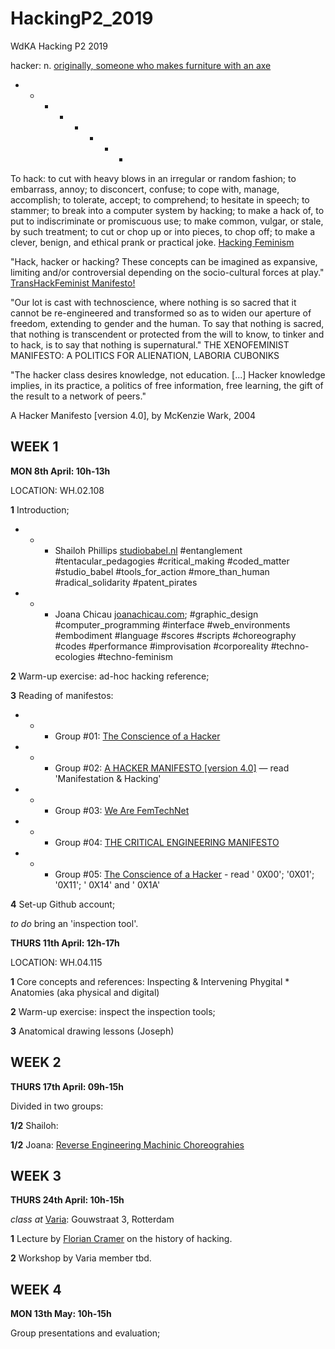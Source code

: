 # HackingP2_2019
WdKA Hacking P2 2019

hacker: n. [originally, someone who makes furniture with an axe](http://www.catb.org/~esr/jargon/html/H/hacker.html) 
+ - - - - - + +

To hack:
to cut with heavy blows in an irregular or random fashion;
to embarrass, annoy; 
to disconcert, confuse;
to cope with, manage, accomplish; to tolerate, accept; 
to comprehend; to hesitate in speech; to stammer;
to break into a computer system by hacking;
to make a hack of, to put to indiscriminate or promiscuous use; to make common, vulgar, or stale, by such treatment;
to cut or chop up or into pieces, to chop off;
to make a clever, benign, and ethical prank or practical joke.
[Hacking Feminism](http://ctm.parsons.edu/hackingfem/)


"Hack, hacker or hacking? These concepts can be imagined as expansive, limiting and/or controversial depending on the socio-cultural forces at play." [TransHackFeminist Manifesto!](https://transhackfeminist.noblogs.org/post/2014/07/29/transhackfeminist-manifesto/)



"Our lot is cast with technoscience, where nothing is so sacred that it cannot be re-engineered and transformed so as to widen our aperture of freedom, extending to gender and the human. To say that nothing is sacred, that nothing is transcendent or protected from the will to know, to tinker and to hack, is to say that nothing is supernatural."
 THE XENOFEMINIST MANIFESTO: A POLITICS FOR ALIENATION, LABORIA CUBONIKS 

"The hacker class desires knowledge, not education. [...] Hacker knowledge implies, in its practice, a politics of free information, free learning, the gift of the result to a network of peers." 

A Hacker Manifesto [version 4.0], by McKenzie Wark, 2004


## WEEK 1 

**MON 8th April: 10h-13h**

LOCATION: WH.02.108 

**1** Introduction;

- - -  Shailoh Phillips [studiobabel.nl](http://studiobabel.nl/) #entanglement #tentacular_pedagogies #critical_making #coded_matter #studio_babel #tools_for_action #more_than_human #radical_solidarity #patent_pirates

- - - Joana Chicau [joanachicau.com](http://www.joanachicau.com/); #graphic_design  #computer_programming #interface #web_environments #embodiment #language #scores #scripts  #choreography #codes #performance #improvisation #corporeality #techno-ecologies #techno-feminism

**2** Warm-up exercise: ad-hoc hacking reference;

**3** Reading of manifestos:

- - - Group #01: [The Conscience of a Hacker](http://phrack.org/issues/7/3.html)

- - - Group #02: [A HACKER MANIFESTO [version 4.0]](https://www.digitalmanifesto.net/manifestos/8/) — read 'Manifestation & Hacking'

- - - Group #03: [We Are FemTechNet](http://femtechnet.org/publications/manifesto/) 

- - - Group #04: [THE CRITICAL ENGINEERING MANIFESTO](https://criticalengineering.org/) 

- - - Group #05: [The Conscience of a Hacker](https://monoskop.org/media/text/laboria_cuboniks_the_xenofeminist_manifesto_2018/) - read ' 0X00'; '0X01'; '0X11'; ' 0X14' and ' 0X1A'


**4** Set-up Github account;

*to do* bring an 'inspection tool'.


**THURS 11th April: 12h-17h**

LOCATION: WH.04.115

**1** Core concepts and references: Inspecting & Intervening Phygital * Anatomies (aka physical and digital) 

**2** Warm-up exercise: inspect the inspection tools;

**3** Anatomical drawing lessons (Joseph)



## WEEK 2

**THURS 17th April: 09h-15h**

Divided in two groups: 

**1/2** Shailoh: <Connectologogy>
  
**1/2** Joana: [Reverse Engineering Machinic Choreograhies](https://github.com/JoBCB/Rehearsal_Series)



## WEEK 3

**THURS 24th April: 10h-15h**

*class at* [Varia](http://varia.zone/en/): Gouwstraat 3, Rotterdam

**1** Lecture by [Florian Cramer](http://floriancramer.nl/) on the history of hacking.

**2** Workshop by Varia member tbd.



## WEEK 4 

**MON 13th May: 10h-15h**

Group presentations and evaluation;
